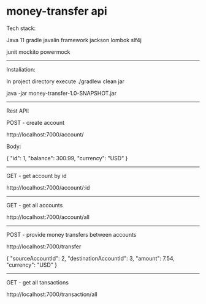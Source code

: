 # money-transfer api

Tech stack:

Java 11
gradle
javalin framework
jackson
lombok
slf4j

junit
mockito
powermock


-------------------------------------


Instaliation:


In project directory execute 
./gradlew clean jar


java -jar money-transfer-1.0-SNAPSHOT.jar


-------------------------------------

Rest API:

POST - create account

http://localhost:7000/account/

Body:

{
	"id": 1,
	"balance": 300.99,
	"currency": "USD"
}


-------------------------------------

GET - get account by id

http://localhost:7000/account/:id

-------------------------------------

GET - get all accounts

http://localhost:7000/account/all

-------------------------------------

POST - provide money transfers between accounts

http://localhost:7000/transfer

{
	"sourceAccountId": 2,
	"destinationAccountId": 3,
	"amount": 7.54,
	"currency": "USD"
}

-------------------------------------

GET - get all tansactions

http://localhost:7000/transaction/all




